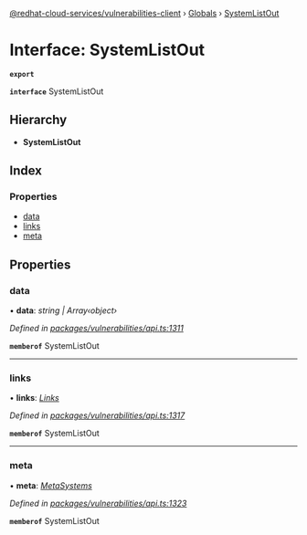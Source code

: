 [@redhat-cloud-services/vulnerabilities-client](../README.md) › [Globals](../globals.md) › [SystemListOut](systemlistout.md)

# Interface: SystemListOut

**`export`** 

**`interface`** SystemListOut

## Hierarchy

* **SystemListOut**

## Index

### Properties

* [data](systemlistout.md#data)
* [links](systemlistout.md#links)
* [meta](systemlistout.md#meta)

## Properties

###  data

• **data**: *string | Array‹object›*

*Defined in [packages/vulnerabilities/api.ts:1311](https://github.com/Hyperkid123/javascript-clients/blob/master/packages/vulnerabilities/api.ts#L1311)*

**`memberof`** SystemListOut

___

###  links

• **links**: *[Links](links.md)*

*Defined in [packages/vulnerabilities/api.ts:1317](https://github.com/Hyperkid123/javascript-clients/blob/master/packages/vulnerabilities/api.ts#L1317)*

**`memberof`** SystemListOut

___

###  meta

• **meta**: *[MetaSystems](metasystems.md)*

*Defined in [packages/vulnerabilities/api.ts:1323](https://github.com/Hyperkid123/javascript-clients/blob/master/packages/vulnerabilities/api.ts#L1323)*

**`memberof`** SystemListOut
